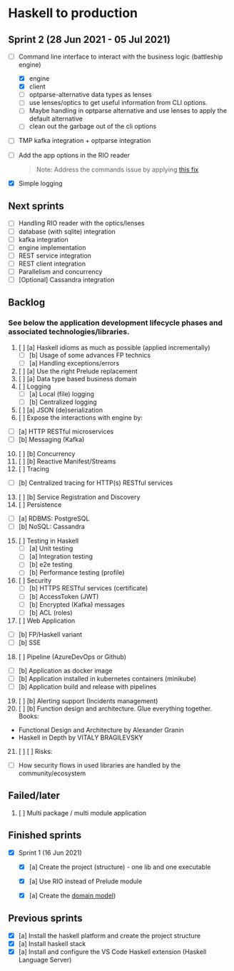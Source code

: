 # Haskell to production

## Sprint 2 (28 Jun 2021 - 05 Jul 2021)
- [ ] Command line interface to interact with the business logic (battleship engine)
  - [x] engine
  - [x] client
  - [ ] optparse-alternative data types as lenses
  - [ ] use lenses/optics to get useful information from CLI options.
  - [ ] Maybe handling in optparse alternative and use lenses to apply the default alternative
  - [ ] clean out the garbage out of the cli options
- [ ] TMP kafka integration + optparse integration
- [ ] Add the app options in the RIO reader

  > Note: Address the commands issue by applying [this fix](https://stackoverflow.com/questions/59722106/subcommand-help-using-optparse-applicative)
- [x] Simple logging

## Next sprints

- [ ] Handling RIO reader with the optics/lenses
- [ ] database (with sqlite) integration
- [ ] kafka integration
- [ ] engine implementation
- [ ] REST service integration
- [ ] REST client integration
- [ ] Parallelism and concurrency
- [ ] [Optional] Cassandra integration

## Backlog
### See below the application development lifecycle phases and associated technologies/libraries.

1. [ ] [a] Haskell idioms as much as possible (applied incrementally)
   - [ ] [b] Usage of some advances FP technics
   - [ ] [a] Handling exceptions/errors
2. [ ] [a] Use the right Prelude replacement
3. [ ] [a] Data type based business domain
4. [ ] Logging
   - [ ] [a] Local (file) logging
   - [ ] [b] Centralized logging
5. [ ] [a] JSON (de)serialization
6.  [ ] Expose the interactions with engine by:
   - [ ] [a] HTTP RESTful microservices
   - [ ] [b] Messaging (Kafka)
10. [ ] [b] Concurrency
11. [ ] [b] Reactive Manifest/Streams
12. [ ] Tracing
   - [ ] [b] Centralized tracing for HTTP(s) RESTful services
13. [ ] [b] Service Registration and Discovery
14. [ ] Persistence
   - [ ] [a] RDBMS: PostgreSQL
   - [ ] [b] NoSQL: Cassandra
15. [ ] Testing in Haskell
    - [ ] [a] Unit testing
    - [ ] [a] Integration testing
    - [ ] [b] e2e testing
    - [ ] [b] Performance testing (profile)
16. [ ] Security
    - [ ] [b] HTTPS RESTful services (certificate)
    - [ ] [b] AccessToken (JWT)
    - [ ] [b] Encrypted (Kafka) messages
    - [ ] [b] ACL (roles)
17. [ ] Web Application
   - [ ] [b] FP/Haskell variant
   - [ ] [b] SSE
18. [ ] Pipeline (AzureDevOps or Github)
   - [ ] [b] Application as docker image
   - [ ] [b] Application installed in kubernetes containers (minikube)
   - [ ] [b] Application build and release with pipelines
19. [ ] [b] Alerting support (Incidents management)
20. [ ] [b] Function design and architecture. Glue everything together.
   Books:
   - Functional   Design and   Architecture by Alexander   Granin
   - Haskell in Depth by VITALY BRAGILEVSKY
21. [ ] [ ] Risks:
   - [ ] How security flows in used libraries are handled by the community/ecosystem


## Failed/later
1. [ ] Multi package / multi module application

## Finished sprints
  - [x] Sprint 1 (16 Jun 2021)
    - [x] [a] Create the project (structure) - one lib and one executable
    - [x] [a] Use RIO instead of Prelude module
    - [x] [a] Create the [domain model](./architecture_design.md#domain-model))





## Previous sprints
- [x] [a] Install the haskell platform and create the project structure
- [x] [a] Install haskell stack
- [x] [a] Install and configure the VS Code Haskell extension (Haskell Language Server)
